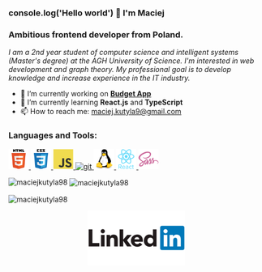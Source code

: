 ### console.log('Hello world') 👋 I'm Maciej 

<h3 align="left">Ambitious frontend developer from Poland.</h3>

*I am a 2nd year student of computer science and intelligent systems (Master's degree) at the AGH University of Science. I'm interested in web development and graph theory. My professional goal is to develop knowledge and increase experience in the IT industry.* 

- 🔭 I’m currently working on **[Budget App](https://github.com/MaciejKutyla98/budget-app)**
- 🌱 I’m currently learning **React.js** and **TypeScript**
- 📫 How to reach me: [maciej.kutyla9@gmail.com](mailto:maciej.kutyla9@gmail.com)

<h3 align="left">Languages and Tools:</h3>
<p align="left">
  <a href="https://www.w3.org/html/" target="_blank" rel="noreferrer"> <img src="https://github.com/MaciejKutyla98/MaciejKutyla98/blob/main/html5-original-wordmark.svg" alt="html5" width="40" height="40"/> </a> 
  <a href="https://www.w3schools.com/css/" target="_blank" rel="noreferrer"> <img src="https://raw.githubusercontent.com/devicons/devicon/master/icons/css3/css3-original-wordmark.svg" alt="css3" width="40" height="40"/> 
  <a href="https://developer.mozilla.org/en-US/docs/Web/JavaScript" target="_blank" rel="noreferrer"> <img src="https://raw.githubusercontent.com/devicons/devicon/master/icons/javascript/javascript-original.svg" alt="javascript" width="40" height="40"/> </a>
  <a href="https://git-scm.com/" target="_blank" rel="noreferrer"> <img src="https://www.vectorlogo.zone/logos/git-scm/git-scm-icon.svg" alt="git" width="40" height="40"/>  <a href="https://www.linux.org/" target="_blank" rel="noreferrer"> <img src="https://raw.githubusercontent.com/devicons/devicon/master/icons/linux/linux-original.svg" alt="linux" width="40" height="40"/> </a>  <a href="https://reactjs.org/" target="_blank" rel="noreferrer"> <img src="https://raw.githubusercontent.com/devicons/devicon/master/icons/react/react-original-wordmark.svg" alt="react" width="40" height="40"/> </a> <a href="https://sass-lang.com" target="_blank" rel="noreferrer"> <img src="https://raw.githubusercontent.com/devicons/devicon/master/icons/sass/sass-original.svg" alt="sass" width="40" height="40"/> </a>

    
<p><img align="left" src="https://github-readme-stats.vercel.app/api/top-langs?username=maciejkutyla98&layout=compact" alt="maciejkutyla98" /></p>

 <p>&nbsp;<img align="center" src="https://github-readme-stats.vercel.app/api?username=maciejkutyla98&show_icons=true&locale=en" alt="maciejkutyla98" /></p>

<p><img align="center" src="https://github-readme-streak-stats.herokuapp.com/?user=maciejkutyla98&" alt="maciejkutyla98" /></p> 
<div align="center"> 
    <a href="https://www.linkedin.com/in/maciej-kuty%C5%82a-a891971a7/" target="_blank" rel="noreferrer"> <img src="https://github.com/MaciejKutyla98/MaciejKutyla98/blob/main/linkedin.png" alt="html5" /> </a> </div> 



